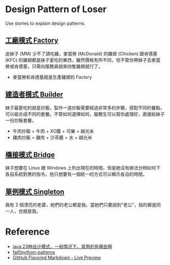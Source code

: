Design Pattern of Loser
===

Use stories to explain design patterns.

## [工廠模式 Factory](Factory/ChickenFactory.py)

追妹子 (MM) 少不了請吃雞，麥當勞 (McDonald) 的雞翅 (Chicken) 跟肯德基 (KFC) 的雞翅都是妹子愛吃的東西，雖然價格有所不同，但不管你帶妹子去麥當勞或肯德基，只需向服務員說來四隻雞翅就行了。

  * 麥當勞和肯德基就是生產雞翅的 Factory

## [建造者模式 Builder](Builder/FriedRice.py)

妹子最愛吃的就是炒飯，製作一道炒飯需要經過非常多的步驟，搭配不同的餐點，可以組合成不同的套餐。不管如何選擇如何，服務生可以幫你處理好，直接給妹子一份炒飯套餐。

  * 牛肉炒飯 = 牛肉 + XO醬 + 可樂 + 越光米
  * 雞肉炒飯 = 雞肉 + 沙茶醬 + 水 + 越光米

## [橋接模式 Bridge](Bridge/ShowTime.py)

妹子想要在 Linux 跟 Windows 上列出現在的時間，但是她沒有辦法分辨如何下各自系統對應的指令。他只想要有一個統一的方式可以顯示各自的時間。

## [單例模式 Singleton](Singleton/Polygamy.py)

我有 2 個漂亮的老婆，她們的老公都是我。當她們只要說到"老公"，指的都是同一人，也就是我。

# Reference
  * [java 23种设计模式，一般情况下，常用的有哪些啊](http://zhidao.baidu.com/question/46893254.html)
  * [faif/python-patterns](https://github.com/faif/python-patterns)
  * [GitHub Flavored Markdown - Live Preview](http://tmpvar.com/markdown.html)